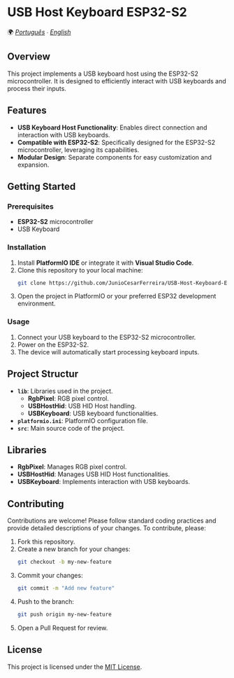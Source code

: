 # USB Host Keyboard ESP32-S2

🌍 *[Português](README.md) ∙ [English](README_en.md)*

## Overview
This project implements a USB keyboard host using the ESP32-S2 microcontroller. It is designed to efficiently interact with USB keyboards and process their inputs.

## Features
- **USB Keyboard Host Functionality**: Enables direct connection and interaction with USB keyboards.
- **Compatible with ESP32-S2**: Specifically designed for the ESP32-S2 microcontroller, leveraging its capabilities.
- **Modular Design**: Separate components for easy customization and expansion.

## Getting Started

### Prerequisites
- **ESP32-S2** microcontroller
- USB Keyboard

### Installation
1. Install **PlatformIO IDE** or integrate it with **Visual Studio Code**.
2. Clone this repository to your local machine:
   ```bash
   git clone https://github.com/JunioCesarFerreira/USB-Host-Keyboard-ESP32-S2
   ```
3. Open the project in PlatformIO or your preferred ESP32 development environment.

### Usage
1. Connect your USB keyboard to the ESP32-S2 microcontroller.
2. Power on the ESP32-S2.
3. The device will automatically start processing keyboard inputs.

## Project Structur
- **`lib`**: Libraries used in the project.
  - **RgbPixel**: RGB pixel control.
  - **USBHostHid**: USB HID Host handling.
  - **USBKeyboard**: USB keyboard functionalities.
- **`platformio.ini`**: PlatformIO configuration file.
- **`src`**: Main source code of the project.

## Libraries
- **RgbPixel**: Manages RGB pixel control.
- **USBHostHid**: Manages USB HID Host functionalities.
- **USBKeyboard**: Implements interaction with USB keyboards.

## Contributing
Contributions are welcome! Please follow standard coding practices and provide detailed descriptions of your changes. To contribute, please:
1. Fork this repository.
2. Create a new branch for your changes:
   ```bash
   git checkout -b my-new-feature
   ```
3. Commit your changes:
   ```bash
   git commit -m "Add new feature"
   ```
4. Push to the branch:
   ```bash
   git push origin my-new-feature
   ```
5. Open a Pull Request for review.

## License
This project is licensed under the [MIT License](LICENSE).
